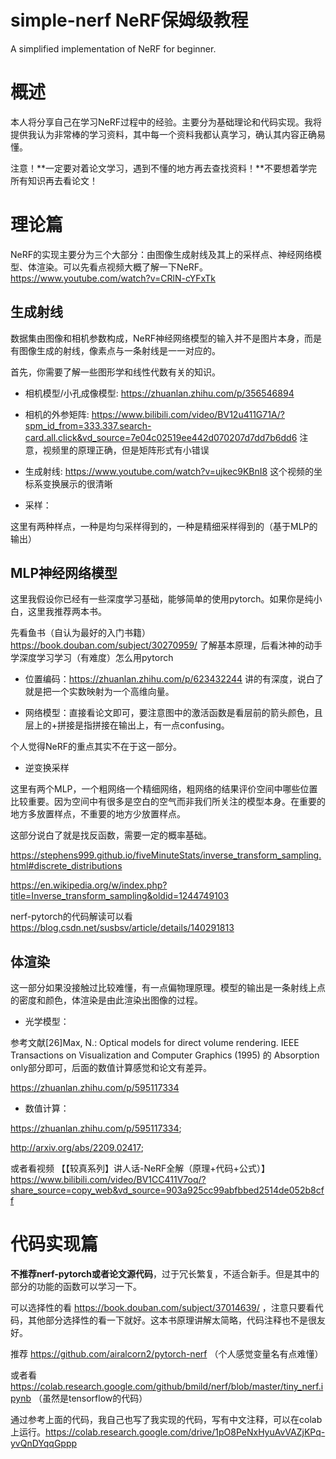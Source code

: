 # simple-nerf NeRF保姆级教程
A simplified implementation of  NeRF for  beginner.

# 概述
本人将分享自己在学习NeRF过程中的经验。主要分为基础理论和代码实现。我将提供我认为非常棒的学习资料，其中每一个资料我都认真学习，确认其内容正确易懂。

注意！**一定要对着论文学习，遇到不懂的地方再去查找资料！**不要想着学完所有知识再去看论文！

# 理论篇
NeRF的实现主要分为三个大部分：由图像生成射线及其上的采样点、神经网络模型、体渲染。可以先看点视频大概了解一下NeRF。
https://www.youtube.com/watch?v=CRlN-cYFxTk

## 生成射线
数据集由图像和相机参数构成，NeRF神经网络模型的输入并不是图片本身，而是有图像生成的射线，像素点与一条射线是一一对应的。

首先，你需要了解一些图形学和线性代数有关的知识。

- 相机模型/小孔成像模型: https://zhuanlan.zhihu.com/p/356546894

- 相机的外参矩阵: https://www.bilibili.com/video/BV12u411G71A/?spm_id_from=333.337.search-card.all.click&vd_source=7e04c02519ee442d070207d7dd7b6dd6
注意，视频里的原理正确，但是矩阵形式有小错误

- 生成射线: https://www.youtube.com/watch?v=ujkec9KBnI8
这个视频的坐标系变换展示的很清晰

- 采样： 

这里有两种样点，一种是均匀采样得到的，一种是精细采样得到的（基于MLP的输出）

## MLP神经网络模型
这里我假设你已经有一些深度学习基础，能够简单的使用pytorch。如果你是纯小白，这里我推荐两本书。

先看鱼书（自认为最好的入门书籍）https://book.douban.com/subject/30270959/ 了解基本原理，后看沐神的动手学深度学习学习（有难度）怎么用pytorch

- 位置编码：https://zhuanlan.zhihu.com/p/623432244 讲的有深度，说白了就是把一个实数映射为一个高维向量。

- 网络模型：直接看论文即可，要注意图中的激活函数是看层前的箭头颜色，且层上的+拼接是指拼接在输出上，有一点confusing。

个人觉得NeRF的重点其实不在于这一部分。

- 逆变换采样

这里有两个MLP，一个粗网络一个精细网络，粗网络的结果评价空间中哪些位置比较重要。因为空间中有很多是空白的空气而非我们所关注的模型本身。在重要的地方多放置样点，不重要的地方少放置样点。

这部分说白了就是找反函数，需要一定的概率基础。

https://stephens999.github.io/fiveMinuteStats/inverse_transform_sampling.html#discrete_distributions

https://en.wikipedia.org/w/index.php?title=Inverse_transform_sampling&oldid=1244749103

nerf-pytorch的代码解读可以看 https://blog.csdn.net/susbsv/article/details/140291813


## 体渲染
这一部分如果没接触过比较难懂，有一点偏物理原理。模型的输出是一条射线上点的密度和颜色，体渲染是由此渲染出图像的过程。

- 光学模型：

参考文献[26]Max, N.: Optical models for direct volume rendering. IEEE Transactions on Visualization and Computer Graphics (1995) 的 Absorption only部分即可，后面的数值计算感觉和论文有差异。

https://zhuanlan.zhihu.com/p/595117334

- 数值计算：

https://zhuanlan.zhihu.com/p/595117334; 

http://arxiv.org/abs/2209.02417; 

或者看视频 【【较真系列】讲人话-NeRF全解（原理+代码+公式）】 https://www.bilibili.com/video/BV1CC411V7oq/?share_source=copy_web&vd_source=903a925cc99abfbbed2514de052b8cff

# 代码实现篇

**不推荐nerf-pytorch或者论文源代码**，过于冗长繁复，不适合新手。但是其中的部分的功能的函数可以学习一下。

可以选择性的看 https://book.douban.com/subject/37014639/ ，注意只要看代码，其他部分选择性的看一下就好。这本书原理讲解太简略，代码注释也不是很友好。

推荐 https://github.com/airalcorn2/pytorch-nerf （个人感觉变量名有点难懂）

或者看 https://colab.research.google.com/github/bmild/nerf/blob/master/tiny_nerf.ipynb （虽然是tensorflow的代码）

通过参考上面的代码，我自己也写了我实现的代码，写有中文注释，可以在colab上运行。https://colab.research.google.com/drive/1pO8PeNxHyuAvVAZjKPq-yvQnDYqqGppp
